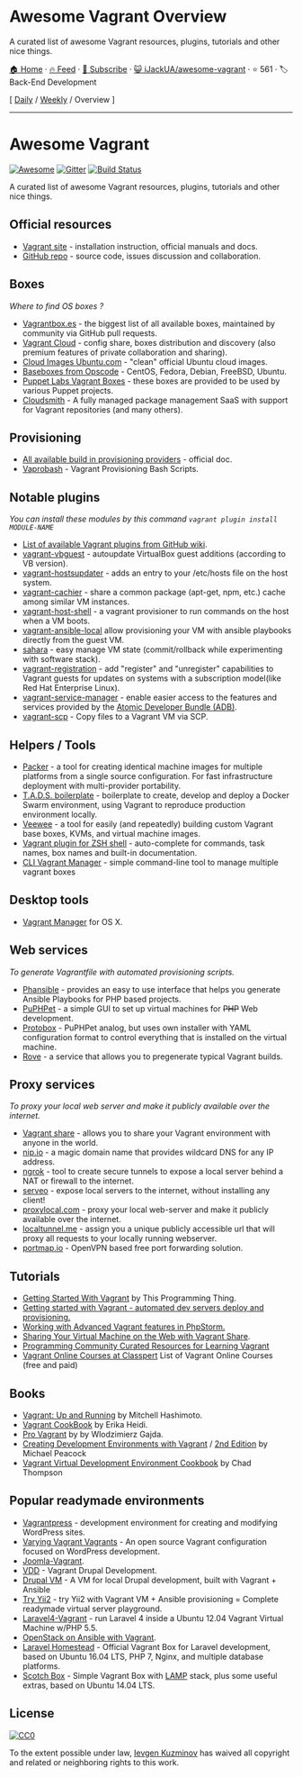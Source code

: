 # Awesome Vagrant Overview

A curated list of awesome Vagrant resources, plugins, tutorials and other nice things.

[🏠 Home](/README.md) · [🔥 Feed](https://www.trackawesomelist.com/iJackUA/awesome-vagrant/rss.xml) · [📮 Subscribe](https://trackawesomelist.us17.list-manage.com/subscribe?u=d2f0117aa829c83a63ec63c2f&id=36a103854c) · [😺 iJackUA/awesome-vagrant](https://github.com/iJackUA/awesome-vagrant) · ⭐ 561 · 🏷️ Back-End Development

[ [Daily](/content/iJackUA/awesome-vagrant/README.md) / [Weekly](/content/iJackUA/awesome-vagrant/week/README.md) / Overview ]

---

# Awesome Vagrant

[![Awesome](https://cdn.rawgit.com/sindresorhus/awesome/d7305f38d29fed78fa85652e3a63e154dd8e8829/media/badge.svg)](https://github.com/sindresorhus/awesome) [![Gitter](https://badges.gitter.im/Join%20Chat.svg)](https://gitter.im/iJackUA/awesome-vagrant?utm_source=badge\&utm_medium=badge\&utm_campaign=pr-badge) [![Build Status](https://api.travis-ci.org/iJackUA/awesome-vagrant.svg?branch=master)](https://travis-ci.org/iJackUA/awesome-vagrant)

A curated list of awesome Vagrant resources, plugins, tutorials and other nice things.

## Official resources

*   [Vagrant site](https://www.vagrantup.com/) - installation instruction, official manuals and docs.
*   [GitHub repo](https://github.com/hashicorp/vagrant) - source code, issues discussion and collaboration.

## Boxes

*Where to find OS boxes ?*

*   [Vagrantbox.es](http://www.vagrantbox.es/) - the biggest list of all available boxes, maintained by community via GitHub pull requests.
*   [Vagrant Cloud](https://app.vagrantup.com/boxes/search) - config share, boxes distribution and discovery (also premium features of private collaboration and sharing).
*   [Cloud Images Ubuntu.com](https://cloud-images.ubuntu.com/vagrant/) - "clean" official Ubuntu cloud images.
*   [Baseboxes from Opscode](https://github.com/chef/bento#current-baseboxes) - CentOS, Fedora, Debian, FreeBSD, Ubuntu.
*   [Puppet Labs Vagrant Boxes](http://puppet-vagrant-boxes.puppetlabs.com/) - these boxes are provided to be used by various Puppet projects.
*   [Cloudsmith](https://cloudsmith.io) - A fully managed package management SaaS with support for Vagrant repositories (and many others).

## Provisioning

*   [All available build in provisioning providers](https://www.vagrantup.com/docs/provisioning) - official doc.
*   [Vaprobash](http://fideloper.github.io/Vaprobash/index.html) - Vagrant Provisioning Bash Scripts.

## Notable plugins

*You can install these modules by this command `vagrant plugin install MODULE-NAME`*

*   [List of available Vagrant plugins from GitHub wiki](https://github.com/hashicorp/vagrant/wiki/Available-Vagrant-Plugins).
*   [vagrant-vbguest](https://github.com/dotless-de/vagrant-vbguest) - autoupdate VirtualBox guest additions (according to VB version).
*   [vagrant-hostsupdater](https://github.com/cogitatio/vagrant-hostsupdater) - adds an entry to your /etc/hosts file on the host system.
*   [vagrant-cachier](http://fgrehm.viewdocs.io/vagrant-cachier/) - share a common package (apt-get, npm, etc.) cache among similar VM instances.
*   [vagrant-host-shell](https://github.com/phinze/vagrant-host-shell) - a vagrant provisioner to run commands on the host when a VM boots.
*   [vagrant-ansible-local](https://github.com/jaugustin/vagrant-ansible-local)  allow provisioning your VM with ansible playbooks directly from the guest VM.
*   [sahara](https://github.com/jedi4ever/sahara) - easy manage VM state (commit/rollback while experimenting with software stack).
*   [vagrant-registration](https://github.com/projectatomic/adb-vagrant-registration) - add "register" and "unregister" capabilities to Vagrant guests for updates on systems with a subscription model(like Red Hat Enterprise Linux).
*   [vagrant-service-manager](https://github.com/projectatomic/vagrant-service-manager) - enable easier access to the features and services provided by the [Atomic Developer Bundle (ADB)](https://github.com/projectatomic/adb-atomic-developer-bundle).
*   [vagrant-scp](https://github.com/invernizzi/vagrant-scp) - Copy files to a Vagrant VM via SCP.

## Helpers / Tools

*   [Packer](https://www.packer.io/) - a tool for creating identical machine images for multiple platforms from a single source configuration. For fast infrastructure deployment with multi-provider portability.
*   [T.A.D.S. boilerplate](https://github.com/Thomvaill/tads-boilerplate) - boilerplate to create, develop and deploy a Docker Swarm environment, using Vagrant to reproduce production environment locally.
*   [Veewee](https://github.com/jedi4ever/veewee) - a tool for easily (and repeatedly) building custom Vagrant base boxes, KVMs, and virtual machine images.
*   [Vagrant plugin for ZSH shell](https://github.com/robbyrussell/oh-my-zsh/wiki/Plugins#vagrant) - auto-complete for commands, task names, box names and built-in documentation.
*   [CLI Vagrant Manager](https://github.com/MunGell/vgm) - simple command-line tool to manage multiple vagrant boxes

## Desktop tools

*   [Vagrant Manager](http://vagrantmanager.com/) for OS X.

## Web services

*To generate Vagrantfile with automated provisioning scripts.*

*   [Phansible](http://phansible.com/) - provides an easy to use interface that helps you generate Ansible Playbooks for PHP based projects.
*   [PuPHPet](https://puphpet.com/) - a simple GUI to set up virtual machines for <s>PHP</s> Web development.
*   [Protobox](http://getprotobox.com/) - PuPHPet analog, but uses own installer with YAML configuration format to control everything that is installed on the virtual machine.
*   [Rove](http://rove.io/) - a service that allows you to pregenerate typical Vagrant builds.

## Proxy services

*To proxy your local web server and make it publicly available over the internet.*

*   [Vagrant share](https://www.vagrantup.com/docs/share/) - allows you to share your Vagrant environment with anyone in the world.
*   [nip.io](http://nip.io) - a magic domain name that provides wildcard DNS
    for any IP address.
*   [ngrok](https://ngrok.com/) - tool to create secure tunnels to expose a local server behind a NAT or firewall to the internet.
*   [serveo](https://serveo.net/) - expose local servers to the internet, without installing any client!
*   [proxylocal.com](http://proxylocal.com) - proxy your local web-server and make it publicly available over the internet.
*   [localtunnel.me](https://localtunnel.github.io/www/) - assign you a unique publicly accessible url that will proxy all requests to your locally running webserver.
*   [portmap.io](https://portmap.io/) - OpenVPN based free port forwarding solution.

## Tutorials

*   [Getting Started With Vagrant](http://www.thisprogrammingthing.com/2013/getting-started-with-vagrant/) by This Programming Thing.
*   [Getting started with Vagrant - automated dev servers deploy and provisioning.](http://stdout.in/en/post/getting_started_with_vagrant_automated_dev_servers_deploy_and_provisioning)
*   [Working with Advanced Vagrant features in PhpStorm.](http://confluence.jetbrains.com/display/PhpStorm/Working+with+Advanced+Vagrant+features+in+PhpStorm)
*   [Sharing Your Virtual Machine on the Web with Vagrant Share](https://scotch.io/tutorials/sharing-your-virtual-machine-on-the-web-with-vagrant-share).
*   [Programming Community Curated Resources for Learning Vagrant](https://hackr.io/tutorials/learn-vagrant)
*   [Vagrant Online Courses at Classpert](https://classpert.com/vagrant) List of Vagrant Online Courses (free and paid)

## Books

*   [Vagrant: Up and Running](https://www.amazon.com/Vagrant-Running-Virtualized-Development-Environments/dp/1449335837) by Mitchell Hashimoto.
*   [Vagrant CookBook](https://leanpub.com/vagrantcookbook) by Erika Heidi.
*   [Pro Vagrant](https://www.amazon.com/Pro-Vagrant-Wlodzimierz-Gajda/dp/1484200748/) by by Wlodzimierz Gajda.
*   [Creating Development Environments with Vagrant](http://shop.oreilly.com/product/9781849519182.do) / [2nd Edition](http://shop.oreilly.com/product/9781784397029.do) by Michael Peacock
*   [Vagrant Virtual Development Environment Cookbook](http://shop.oreilly.com/product/9781784393748.do) by Chad Thompson

## Popular readymade environments

*   [Vagrantpress](https://github.com/vagrantpress/vagrantpress) - development environment for creating and modifying WordPress sites.
*   [Varying Vagrant Vagrants](https://github.com/Varying-Vagrant-Vagrants/VVV) - An open source Vagrant configuration focused on WordPress development.
*   [Joomla-Vagrant](https://github.com/joomlatools/joomlatools-vagrant).
*   [VDD](https://www.drupal.org/project/vdd) - Vagrant Drupal Development.
*   [Drupal VM](https://www.drupalvm.com/) - A VM for local Drupal development, built with Vagrant + Ansible
*   [Try Yii2](https://github.com/iJackUA/try-yii2) - try Yii2 with Vagrant VM + Ansible provisioning = Complete readymade virtual server playground.
*   [Laravel4-Vagrant](https://github.com/bryannielsen/Laravel4-Vagrant) - run Laravel 4 inside a Ubuntu 12.04 Vagrant Virtual Machine w/PHP 5.5.
*   [OpenStack on Ansible with Vagrant](https://github.com/openstack-ansible/openstack-ansible).
*   [Laravel Homestead](https://laravel.com/docs/master/homestead) - Official Vagrant Box for Laravel development, based on Ubuntu 16.04 LTS, PHP 7, Nginx, and multiple database platforms.
*   [Scotch Box](https://scotch.io/bar-talk/announcing-scotch-box-2-0-our-dead-simple-vagrant-lamp-stack-improved) - Simple Vagrant Box with [LAMP](https://en.m.wikipedia.org/wiki/LAMP_%28software_bundle%29) stack, plus some useful extras, based on Ubuntu 14.04 LTS.

## License

[![CC0](https://licensebuttons.net/p/zero/1.0/88x31.png)](https://creativecommons.org/publicdomain/zero/1.0/)

To the extent possible under law, [Ievgen Kuzminov](http://stdout.in/) has waived all copyright and related or neighboring rights to this work.

